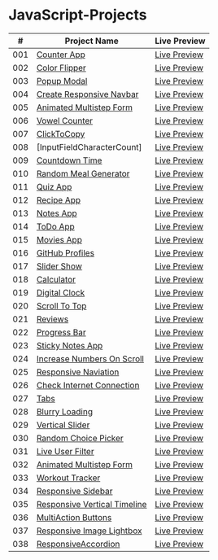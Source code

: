 # JavaScript-Projects

| #   | Project Name                                                                                                                         | Live Preview                                                                                             |
| --- | ------------------------------------------------------------------------------------------------------------------------------------ | -------------------------------------------------------------------------------------------------------- |
| 001 | [Counter App](https://github.com/DevMohamedElshazly/100-JavaScript-APP/tree/main/001-Counter-App)                                    | [Live Preview](https://devmohamedelshazly.github.io/100-JavaScript-APP/001-Counter-App)                  |
| 002 | [Color Flipper](https://github.com/DevMohamedElshazly/100-JavaScript-APP/tree/main/002-Color-Flipper)                                | [Live Preview](https://devmohamedelshazly.github.io/100-JavaScript-APP/002-Color-Flipper)                |
| 003 | [Popup Modal](https://github.com/DevMohamedElshazly/100-JavaScript-APP/tree/main/003-Popup-Modal)                                    | [Live Preview](https://devmohamedelshazly.github.io/100-JavaScript-APP/003-Popup-Modal)                  |
| 004 | [Create Responsive Navbar](https://github.com/DevMohamedElshazly/100-JavaScript-APP/tree/main/004-Create-ResponsiveNavbar)           | [Live Preview](https://devmohamedelshazly.github.io/100-JavaScript-APP/004-Create-ResponsiveNavbar)      |
| 005 | [Animated Multistep Form](https://github.com/DevMohamedElshazly/100-JavaScript-APP/tree/main/005-Animated-Multistep-Form)            | [Live Preview](https://devmohamedelshazly.github.io/100-JavaScript-APP/005-Animated-Multistep-Form)      |
| 006 | [Vowel Counter]()                                                                                                                    | [Live Preview](https://devmohamedelshazly.github.io/100-JavaScript-APP/006-Vowel-Counter)                |
| 007 | [ClickToCopy]()                                                                                                                      | [Live Preview](https://devmohamedelshazly.github.io/100-JavaScript-APP/007-ClickToCopy)                  |
| 008 | [InputFieldCharacterCount]                                                                                                           | [Live Preview](https://devmohamedelshazly.github.io/100-JavaScript-APP/008-InputField-CharacterCount)    |
| 009 | [Countdown Time]()                                                                                                                   | [Live Preview](https://devmohamedelshazly.github.io/100-JavaScript-APP/009-Countdown-Time)               |
| 010 | [Random Meal Generator]()                                                                                                            | [Live Preview](https://devmohamedelshazly.github.io/100-JavaScript-APP/010-Random-Meal-Generator)        |
| 011 | [Quiz App]()                                                                                                                         | [Live Preview](https://devmohamedelshazly.github.io/100-JavaScript-APP/011-Quiz-App)                     |
| 012 | [Recipe App]()                                                                                                                       | [Live Preview](https://devmohamedelshazly.github.io/100-JavaScript-APP/012-Recipe-App)                   |
| 013 | [Notes App](https://github.com/DevMohamedElshazly/100-JavaScript-APP/tree/main/013-Notes-App)                                        | [Live Preview](https://devmohamedelshazly.github.io/100-JavaScript-APP/013-Notes-App)                    |
| 014 | [ToDo App]()                                                                                                                         | [Live Preview](https://devmohamedelshazly.github.io/100-JavaScript-APP/014-ToDo-App)                     |
| 015 | [Movies App]()                                                                                                                       | [Live Preview](https://devmohamedelshazly.github.io/100-JavaScript-APP/015-Movies-App)                   |
| 016 | [GitHub Profiles]()                                                                                                                  | [Live Preview](https://devmohamedelshazly.github.io/100-JavaScript-APP/016-GitHub-Profiles)              |
| 017 | [Slider Show]()                                                                                                                      | [Live Preview](https://devmohamedelshazly.github.io/100-JavaScript-APP/017-Slider-Show)                  |
| 018 | [Calculator]()                                                                                                                       | [Live Preview](https://devmohamedelshazly.github.io/100-JavaScript-APP/018-Calculator)                   |
| 019 | [Digital Clock]()                                                                                                                    | [Live Preview](https://devmohamedelshazly.github.io/100-JavaScript-APP/019-Digital-Clock)                |
| 020 | [Scroll To Top]()                                                                                                                    | [Live Preview](https://devmohamedelshazly.github.io/100-JavaScript-APP/020-Scroll-To-Top)                |
| 021 | [Reviews]()                                                                                                                          | [Live Preview](https://devmohamedelshazly.github.io/100-JavaScript-APP/021-Reviews)                      |
| 022 | [Progress Bar]()                                                                                                                     | [Live Preview](https://devmohamedelshazly.github.io/100-JavaScript-APP/021-Reviews)                      |
| 023 | [Sticky Notes App]()                                                                                                                 | [Live Preview](https://devmohamedelshazly.github.io/100-JavaScript-APP/021-Reviews)                      |
| 024 | [Increase Numbers On Scroll]()                                                                                                       | [Live Preview](https://devmohamedelshazly.github.io/100-JavaScript-APP/021-Reviews)                      |
| 025 | [Responsive Naviation]()                                                                                                             | [Live Preview](https://devmohamedelshazly.github.io/100-JavaScript-APP/021-Reviews)                      |
| 026 | [Check Internet Connection](https://github.com/DevMohamedElshazly/100-JavaScript-APP/tree/main/005-Animated-Multistep-Form)          | [Live Preview](https://devmohamedelshazly.github.io/100-JavaScript-APP/026-check-InternetConnection)     |
| 027 | [Tabs](https://github.com/DevMohamedElshazly/100-JavaScript-APP/tree/main/027-Tabs)                                                  | [Live Preview](https://devmohamedelshazly.github.io/100-JavaScript-APP/027-Tabs)                         |
| 028 | [Blurry Loading](https://github.com/DevMohamedElshazly/100-JavaScript-APP/tree/main/028-Blurry-Loading)                              | [Live Preview](https://devmohamedelshazly.github.io/100-JavaScript-APP/028-Blurry-Loading)               |
| 029 | [Vertical Slider](https://github.com/DevMohamedElshazly/100-JavaScript-APP/tree/main/029-Vertical-Slider)                            | [Live Preview](https://devmohamedelshazly.github.io/100-JavaScript-APP/029-Vertical-Slider)              |
| 030 | [Random Choice Picker](https://github.com/DevMohamedElshazly/100-JavaScript-APP/tree/main/030-Random-Choice-Picker)                  | [Live Preview](https://devmohamedelshazly.github.io/100-JavaScript-APP/030-Random-Choice-Picker)         |
| 031 | [Live User Filter](https://github.com/DevMohamedElshazly/100-JavaScript-APP/tree/main/031-Live-User-Filter)                          | [Live Preview](https://devmohamedelshazly.github.io/100-JavaScript-APP/031-Live-User-Filter)             |
| 032 | [ Animated Multistep Form](https://github.com/DevMohamedElshazly/100-JavaScript-APP/tree/main/032-Animated-Multistep-Form)           | [Live Preview](https://devmohamedelshazly.github.io/100-JavaScript-APP/032-Animated-Multistep-Form)      |
| 033 | [ Workout Tracker](https://github.com/DevMohamedElshazly/100-JavaScript-APP/tree/main/033-Workout-Tracker)                           | [Live Preview](https://devmohamedelshazly.github.io/100-JavaScript-APP/033-Workout-Tracker)              |
| 034 | [ Responsive Sidebar](https://github.com/DevMohamedElshazly/100-JavaScript-APP/tree/main/034-Responsive-Sidebar)                     | [Live Preview](https://devmohamedelshazly.github.io/100-JavaScript-APP/034-Responsive-Sidebar)           |
| 035 | [ Responsive Vertical Timeline](https://github.com/DevMohamedElshazly/100-JavaScript-APP/tree/main/035-Responsive-Vertical-Timeline) | [Live Preview](https://devmohamedelshazly.github.io/100-JavaScript-APP/035-Responsive-Vertical-Timeline) |
| 036 | [ MultiAction Buttons](https://github.com/DevMohamedElshazly/100-JavaScript-APP/tree/main/036-MultiActionButtons)                    | [Live Preview](https://devmohamedelshazly.github.io/100-JavaScript-APP/036-MultiActionButtons)           |
| 037 | [ Responsive Image Lightbox](https://github.com/DevMohamedElshazly/100-JavaScript-APP/tree/37-Responsive-Image-Lightbox)             | [Live Preview](https://devmohamedelshazly.github.io/100-JavaScript-APP/37-Responsive-Image-Lightbox)     |
| 038 | [ ResponsiveAccordion](https://github.com/DevMohamedElshazly/100-JavaScript-APP/tree/main/038-Responsive-Accordion)                  | [Live Preview](https://devmohamedelshazly.github.io/100-JavaScript-APP/038-Responsive-Accordion)         |
